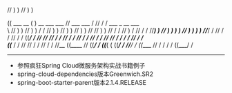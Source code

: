 //   ) )                                                                                          //    ) )                             

   ((         ___      __     ( )   __      ___          ___     //  ___               ___   /       //    / /  ___      _   __      ___    
     \\     //   ) ) //  ) ) / / //   ) ) //   ) )     //   ) ) // //   ) ) //   / / //   ) /       //    / / //___) ) // ) )  ) ) //   ) ) 
       ) ) //___/ / //      / / //   / / ((___/ /     //       // //   / / //   / / //   / /       //    / / //       // / /  / / //   / /  
((___ / / //       //      / / //   / /   //__       ((____   // ((___/ / ((___( ( ((___/ /       //____/ / ((____   // / /  / / ((___/ /   

------



- 参照疯狂Spring Cloud微服务架构实战书籍例子
- spring-cloud-dependencies版本Greenwich.SR2
- spring-boot-starter-parent版本2.1.4.RELEASE








